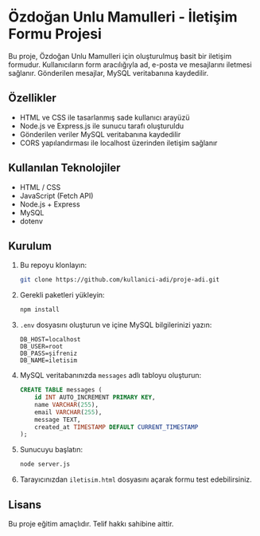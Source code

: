 # Özdoğan Unlu Mamulleri - İletişim Formu Projesi

Bu proje, Özdoğan Unlu Mamulleri için oluşturulmuş basit bir iletişim formudur. Kullanıcıların form aracılığıyla ad, e-posta ve mesajlarını iletmesi sağlanır. Gönderilen mesajlar, MySQL veritabanına kaydedilir.

## Özellikler

- HTML ve CSS ile tasarlanmış sade kullanıcı arayüzü
- Node.js ve Express.js ile sunucu tarafı oluşturuldu
- Gönderilen veriler MySQL veritabanına kaydedilir
- CORS yapılandırması ile localhost üzerinden iletişim sağlanır

## Kullanılan Teknolojiler

- HTML / CSS
- JavaScript (Fetch API)
- Node.js + Express
- MySQL
- dotenv

## Kurulum

1. Bu repoyu klonlayın:

   ```bash
   git clone https://github.com/kullanici-adi/proje-adi.git
   ```

2. Gerekli paketleri yükleyin:

   ```bash
   npm install
   ```

3. `.env` dosyasını oluşturun ve içine MySQL bilgilerinizi yazın:

   ```env
   DB_HOST=localhost
   DB_USER=root
   DB_PASS=şifreniz
   DB_NAME=iletisim
   ```

4. MySQL veritabanınızda `messages` adlı tabloyu oluşturun:

   ```sql
   CREATE TABLE messages (
       id INT AUTO_INCREMENT PRIMARY KEY,
       name VARCHAR(255),
       email VARCHAR(255),
       message TEXT,
       created_at TIMESTAMP DEFAULT CURRENT_TIMESTAMP
   );
   ```

5. Sunucuyu başlatın:

   ```bash
   node server.js
   ```

6. Tarayıcınızdan `iletisim.html` dosyasını açarak formu test edebilirsiniz.

## Lisans

Bu proje eğitim amaçlıdır. Telif hakkı sahibine aittir.
